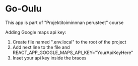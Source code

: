 # Go-Oulu

This app is part of "Projektitoiminnnan perusteet" course

Adding Google maps api key:
1. Create file named ".env.local" to the root of the project
2. Add next line to the file and
   REACT_APP_GOOGLE_MAPS_API_KEY="YourApiKeyHere"
3. Inset your api key inside the braces
   
